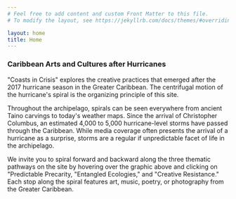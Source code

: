 ```yaml
---
# Feel free to add content and custom Front Matter to this file.
# To modify the layout, see https://jekyllrb.com/docs/themes/#overriding-theme-defaults

layout: home
title: Home
---
```

### Caribbean Arts and Cultures after Hurricanes

"Coasts in Crisis" explores the creative practices that emerged after the 2017 hurricane season in the Greater Caribbean. The centrifugal motion of the hurricane's spiral is the organizing principle of this site.

Throughout the archipelago, spirals can be seen everywhere from ancient Taino carvings to today's weather maps. Since the arrival of Christopher Columbus, an estimated 4,000 to 5,000 hurricane-level storms have passed through the Caribbean. While media coverage often presents the arrival of a hurricane as a surprise, storms are a regular if unpredictable facet of life in the archipelago.

We invite you to spiral forward and backward along the three thematic pathways on the site by hovering over the graphic above and clicking on "Predictable Precarity, "Entangled Ecologies," and "Creative Resistance." Each stop along the spiral features art, music, poetry, or photography from the Greater Caribbean.
